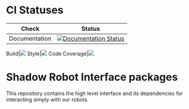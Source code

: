# CI Statuses

Check | Status
---|---
Documentation|[![Documentation Status](https://readthedocs.org/projects/dexterous-hand/badge/?version=latest)](https://dexterous-hand.readthedocs.io/en/latest/?badge=latest)|

Build|[<img src="https://codebuild.eu-west-2.amazonaws.com/badges?uuid=eyJlbmNyeXB0ZWREYXRhIjoibGw4V2ovMmRXUGdCYlJwd0xzbVlGR3JtQVE3TytlTm9uenJ2bURyZ3lQc1prRVRqa1BJUk1Qb0d4TmhaYTRBNGJyazBlSU5zT0NyMEhNOTJMRlpYUVZ3PSIsIml2UGFyYW1ldGVyU3BlYyI6IkNMcWZBM01LRDlRUXl0eDgiLCJtYXRlcmlhbFNldFNlcmlhbCI6MX0%3D&branch=noetic-devel"/>](https://eu-west-2.console.aws.amazon.com/codesuite/codebuild/projects/auto_sr_interface_noetic-devel_install_check/)
Style|[<img src="https://codebuild.eu-west-2.amazonaws.com/badges?uuid=eyJlbmNyeXB0ZWREYXRhIjoiRmh2c2hJaFZUZWh3REJNUDkzYUxXbm45bUs2Umo3UzAvQ096dThJRlR3SVdmN1ZXZE9Kczc4M005SGhOeGJKUVFXVnRIV1o3bjM3aTJicWlsbEZ0WDJ3PSIsIml2UGFyYW1ldGVyU3BlYyI6Im0zUmUyd0RKbldiekVyUzgiLCJtYXRlcmlhbFNldFNlcmlhbCI6MX0%3D&branch=noetic-devel"/>](https://eu-west-2.console.aws.amazon.com/codesuite/codebuild/projects/auto_sr_interface_noetic-devel_style_check/)
Code Coverage|[<img src="https://codebuild.eu-west-2.amazonaws.com/badges?uuid=eyJlbmNyeXB0ZWREYXRhIjoiUUdRZlVJMFAzQ2FVMEp0K2tDOVlmUGoxNWY0aVFTZHpmVFpDWXFadkJaUGRMRndmZllxeDJMaTBxbmhteFh1SlZzWFcrTWlnRFFRdjNmdFVNckhLczFBPSIsIml2UGFyYW1ldGVyU3BlYyI6ImNrbHdUT21USS9zS3l5ME8iLCJtYXRlcmlhbFNldFNlcmlhbCI6MX0%3D&branch=noetic-devel"/>](https://eu-west-2.console.aws.amazon.com/codesuite/codebuild/projects/auto_sr_interface_noetic-devel_code_coverage/)

# Shadow Robot Interface packages
This repository contains the high level interface and its dependencies for interacting simply with our robots.
